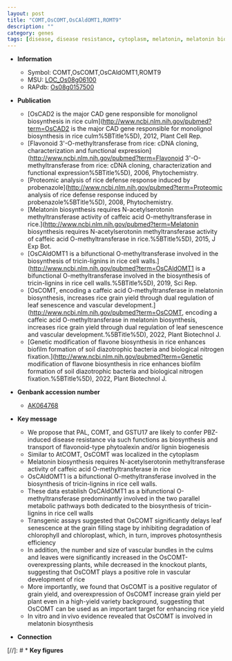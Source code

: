 ```yaml
---
layout: post
title: "COMT,OsCOMT,OsCAldOMT1,ROMT9"
description: ""
category: genes
tags: [disease, disease resistance, cytoplasm, melatonin, melatonin biosynthesis, methyltransferase, cell wall, leaf, leaf senescence, senescence, vascular bundle, development, grain, photosynthesis, grain filling, grain yield, yield, vascular development, chlorophyll]
---
```


* **Information**  
    + Symbol: COMT,OsCOMT,OsCAldOMT1,ROMT9  
    + MSU: [LOC_Os08g06100](http://rice.uga.edu/cgi-bin/ORF_infopage.cgi?orf=LOC_Os08g06100)  
    + RAPdb: [Os08g0157500](http://rapdb.dna.affrc.go.jp/viewer/gbrowse_details/irgsp1?name=Os08g0157500)  

* **Publication**  
    + [OsCAD2 is the major CAD gene responsible for monolignol biosynthesis in rice culm](http://www.ncbi.nlm.nih.gov/pubmed?term=OsCAD2 is the major CAD gene responsible for monolignol biosynthesis in rice culm%5BTitle%5D), 2012, Plant Cell Rep.
    + [Flavonoid 3'-O-methyltransferase from rice: cDNA cloning, characterization and functional expression](http://www.ncbi.nlm.nih.gov/pubmed?term=Flavonoid 3'-O-methyltransferase from rice: cDNA cloning, characterization and functional expression%5BTitle%5D), 2006, Phytochemistry.
    + [Proteomic analysis of rice defense response induced by probenazole](http://www.ncbi.nlm.nih.gov/pubmed?term=Proteomic analysis of rice defense response induced by probenazole%5BTitle%5D), 2008, Phytochemistry.
    + [Melatonin biosynthesis requires N-acetylserotonin methyltransferase activity of caffeic acid O-methyltransferase in rice.](http://www.ncbi.nlm.nih.gov/pubmed?term=Melatonin biosynthesis requires N-acetylserotonin methyltransferase activity of caffeic acid O-methyltransferase in rice.%5BTitle%5D), 2015, J Exp Bot.
    + [OsCAldOMT1 is a bifunctional O-methyltransferase involved in the biosynthesis of tricin-lignins in rice cell walls.](http://www.ncbi.nlm.nih.gov/pubmed?term=OsCAldOMT1 is a bifunctional O-methyltransferase involved in the biosynthesis of tricin-lignins in rice cell walls.%5BTitle%5D), 2019, Sci Rep.
    + [OsCOMT, encoding a caffeic acid O-methyltransferase in melatonin biosynthesis, increases rice grain yield through dual regulation of leaf senescence and vascular development.](http://www.ncbi.nlm.nih.gov/pubmed?term=OsCOMT, encoding a caffeic acid O-methyltransferase in melatonin biosynthesis, increases rice grain yield through dual regulation of leaf senescence and vascular development.%5BTitle%5D), 2022, Plant Biotechnol J.
    + [Genetic modification of flavone biosynthesis in rice enhances biofilm formation of soil diazotrophic bacteria and biological nitrogen fixation.](http://www.ncbi.nlm.nih.gov/pubmed?term=Genetic modification of flavone biosynthesis in rice enhances biofilm formation of soil diazotrophic bacteria and biological nitrogen fixation.%5BTitle%5D), 2022, Plant Biotechnol J.

* **Genbank accession number**  
    + [AK064768](http://www.ncbi.nlm.nih.gov/nuccore/AK064768)

* **Key message**  
    + We propose that PAL, COMT, and GSTU17 are likely to confer PBZ-induced disease resistance via such functions as biosynthesis and transport of flavonoid-type phytoalexin and/or lignin biogenesis
    + Similar to AtCOMT, OsCOMT was localized in the cytoplasm
    + Melatonin biosynthesis requires N-acetylserotonin methyltransferase activity of caffeic acid O-methyltransferase in rice
    + OsCAldOMT1 is a bifunctional O-methyltransferase involved in the biosynthesis of tricin-lignins in rice cell walls.
    + These data establish OsCAldOMT1 as a bifunctional O-methyltransferase predominantly involved in the two parallel metabolic pathways both dedicated to the biosynthesis of tricin-lignins in rice cell walls
    + Transgenic assays suggested that OsCOMT significantly delays leaf senescence at the grain filling stage by inhibiting degradation of chlorophyll and chloroplast, which, in turn, improves photosynthesis efficiency
    + In addition, the number and size of vascular bundles in the culms and leaves were significantly increased in the OsCOMT-overexpressing plants, while decreased in the knockout plants, suggesting that OsCOMT plays a positive role in vascular development of rice
    + More importantly, we found that OsCOMT is a positive regulator of grain yield, and overexpression of OsCOMT increase grain yield per plant even in a high-yield variety background, suggesting that OsCOMT can be used as an important target for enhancing rice yield
    + In vitro and in vivo evidence revealed that OsCOMT is involved in melatonin biosynthesis

* **Connection**  

[//]: # * **Key figures**  


